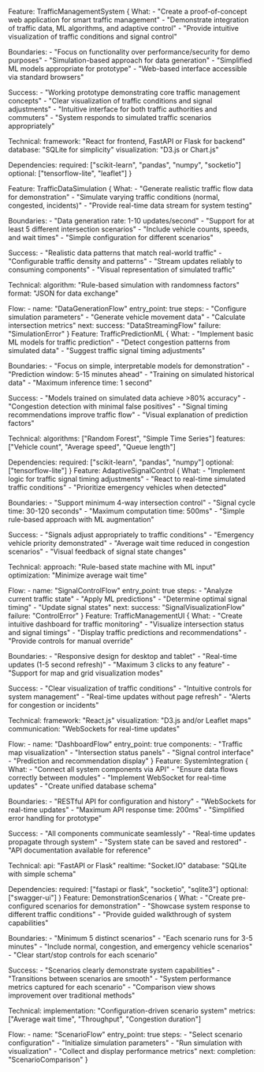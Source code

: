 Feature: TrafficManagementSystem {
  What:
    - "Create a proof-of-concept web application for smart traffic management"
    - "Demonstrate integration of traffic data, ML algorithms, and adaptive control"
    - "Provide intuitive visualization of traffic conditions and signal control"
  
  Boundaries:
    - "Focus on functionality over performance/security for demo purposes"
    - "Simulation-based approach for data generation"
    - "Simplified ML models appropriate for prototype"
    - "Web-based interface accessible via standard browsers"
  
  Success:
    - "Working prototype demonstrating core traffic management concepts"
    - "Clear visualization of traffic conditions and signal adjustments"
    - "Intuitive interface for both traffic authorities and commuters"
    - "System responds to simulated traffic scenarios appropriately"
  
  Technical:
    framework: "React for frontend, FastAPI or Flask for backend"
    database: "SQLite for simplicity"
    visualization: "D3.js or Chart.js"
    
  Dependencies:
    required: ["scikit-learn", "pandas", "numpy", "socketio"]
    optional: ["tensorflow-lite", "leaflet"]
}

Feature: TrafficDataSimulation {
  What:
    - "Generate realistic traffic flow data for demonstration"
    - "Simulate varying traffic conditions (normal, congested, incidents)"
    - "Provide real-time data stream for system testing"
  
  Boundaries:
    - "Data generation rate: 1-10 updates/second"
    - "Support for at least 5 different intersection scenarios"
    - "Include vehicle counts, speeds, and wait times"
    - "Simple configuration for different scenarios"
  
  Success:
    - "Realistic data patterns that match real-world traffic"
    - "Configurable traffic density and patterns"
    - "Stream updates reliably to consuming components"
    - "Visual representation of simulated traffic"
  
  Technical:
    algorithm: "Rule-based simulation with randomness factors"
    format: "JSON for data exchange"
    
  Flow:
    - name: "DataGenerationFlow"
      entry_point: true
      steps:
        - "Configure simulation parameters"
        - "Generate vehicle movement data"
        - "Calculate intersection metrics"
      next:
        success: "DataStreamingFlow"
        failure: "SimulationError"
}
Feature: TrafficPredictionML {
  What:
    - "Implement basic ML models for traffic prediction"
    - "Detect congestion patterns from simulated data"
    - "Suggest traffic signal timing adjustments"
  
  Boundaries:
    - "Focus on simple, interpretable models for demonstration"
    - "Prediction window: 5-15 minutes ahead"
    - "Training on simulated historical data"
    - "Maximum inference time: 1 second"
  
  Success:
    - "Models trained on simulated data achieve >80% accuracy"
    - "Congestion detection with minimal false positives"
    - "Signal timing recommendations improve traffic flow"
    - "Visual explanation of prediction factors"
  
  Technical:
    algorithms: ["Random Forest", "Simple Time Series"]
    features: ["Vehicle count", "Average speed", "Queue length"]
    
  Dependencies:
    required: ["scikit-learn", "pandas", "numpy"]
    optional: ["tensorflow-lite"]
}
Feature: AdaptiveSignalControl {
  What:
    - "Implement logic for traffic signal timing adjustments"
    - "React to real-time simulated traffic conditions"
    - "Prioritize emergency vehicles when detected"
  
  Boundaries:
    - "Support minimum 4-way intersection control"
    - "Signal cycle time: 30-120 seconds"
    - "Maximum computation time: 500ms"
    - "Simple rule-based approach with ML augmentation"
  
  Success:
    - "Signals adjust appropriately to traffic conditions"
    - "Emergency vehicle priority demonstrated"
    - "Average wait time reduced in congestion scenarios"
    - "Visual feedback of signal state changes"
  
  Technical:
    approach: "Rule-based state machine with ML input"
    optimization: "Minimize average wait time"
    
  Flow:
    - name: "SignalControlFlow"
      entry_point: true
      steps:
        - "Analyze current traffic state"
        - "Apply ML predictions"
        - "Determine optimal signal timing"
        - "Update signal states"
      next:
        success: "SignalVisualizationFlow"
        failure: "ControlError"
}
Feature: TrafficManagementUI {
  What:
    - "Create intuitive dashboard for traffic monitoring"
    - "Visualize intersection status and signal timings"
    - "Display traffic predictions and recommendations"
    - "Provide controls for manual override"
  
  Boundaries:
    - "Responsive design for desktop and tablet"
    - "Real-time updates (1-5 second refresh)"
    - "Maximum 3 clicks to any feature"
    - "Support for map and grid visualization modes"
  
  Success:
    - "Clear visualization of traffic conditions"
    - "Intuitive controls for system management"
    - "Real-time updates without page refresh"
    - "Alerts for congestion or incidents"
  
  Technical:
    framework: "React.js"
    visualization: "D3.js and/or Leaflet maps"
    communication: "WebSockets for real-time updates"
    
  Flow:
    - name: "DashboardFlow"
      entry_point: true
      components:
        - "Traffic map visualization"
        - "Intersection status panels"
        - "Signal control interface"
        - "Prediction and recommendation display"
}
Feature: SystemIntegration {
  What:
    - "Connect all system components via API"
    - "Ensure data flows correctly between modules"
    - "Implement WebSocket for real-time updates"
    - "Create unified database schema"
  
  Boundaries:
    - "RESTful API for configuration and history"
    - "WebSockets for real-time updates"
    - "Maximum API response time: 200ms"
    - "Simplified error handling for prototype"
  
  Success:
    - "All components communicate seamlessly"
    - "Real-time updates propagate through system"
    - "System state can be saved and restored"
    - "API documentation available for reference"
  
  Technical:
    api: "FastAPI or Flask"
    realtime: "Socket.IO"
    database: "SQLite with simple schema"
    
  Dependencies:
    required: ["fastapi or flask", "socketio", "sqlite3"]
    optional: ["swagger-ui"]
}
Feature: DemonstrationScenarios {
  What:
    - "Create pre-configured scenarios for demonstration"
    - "Showcase system response to different traffic conditions"
    - "Provide guided walkthrough of system capabilities"
  
  Boundaries:
    - "Minimum 5 distinct scenarios"
    - "Each scenario runs for 3-5 minutes"
    - "Include normal, congestion, and emergency vehicle scenarios"
    - "Clear start/stop controls for each scenario"
  
  Success:
    - "Scenarios clearly demonstrate system capabilities"
    - "Transitions between scenarios are smooth"
    - "System performance metrics captured for each scenario"
    - "Comparison view shows improvement over traditional methods"
  
  Technical:
    implementation: "Configuration-driven scenario system"
    metrics: ["Average wait time", "Throughput", "Congestion duration"]
    
  Flow:
    - name: "ScenarioFlow"
      entry_point: true
      steps:
        - "Select scenario configuration"
        - "Initialize simulation parameters"
        - "Run simulation with visualization"
        - "Collect and display performance metrics"
      next:
        completion: "ScenarioComparison"
}